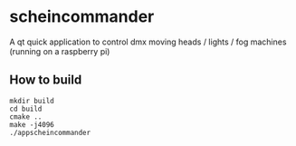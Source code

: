 # scheincommander
A qt quick application to control dmx moving heads / lights / fog machines (running on a raspberry pi)

## How to build

```
mkdir build
cd build
cmake ..
make -j4096
./appscheincommander
```
